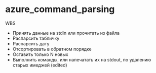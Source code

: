 # azure_command_parsing
WBS
- Принять данные на stdin или прочитать из файла
- Распарсить табличку
- Распарсить дату
- Отсортировать в обратном порядке
- Оставить только N новых
- Выполнить команды, или напечатать их на stdout, по удалению старых имеджей (edited) 